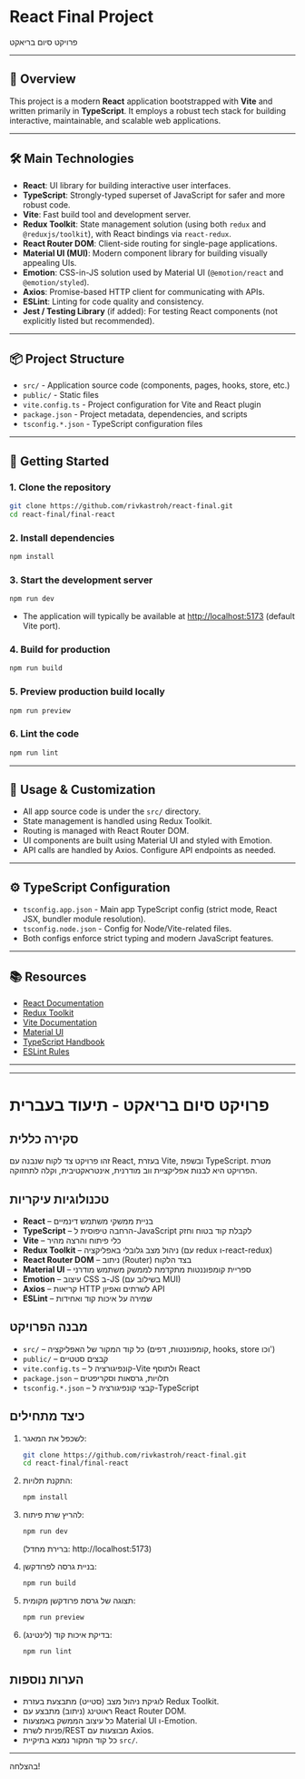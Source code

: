 # React Final Project

פרויקט סיום בריאקט

---

## 📖 Overview

This project is a modern **React** application bootstrapped with **Vite** and written primarily in **TypeScript**. It employs a robust tech stack for building interactive, maintainable, and scalable web applications.

---

## 🛠️ Main Technologies

- **React**: UI library for building interactive user interfaces.
- **TypeScript**: Strongly-typed superset of JavaScript for safer and more robust code.
- **Vite**: Fast build tool and development server.
- **Redux Toolkit**: State management solution (using both `redux` and `@reduxjs/toolkit`), with React bindings via `react-redux`.
- **React Router DOM**: Client-side routing for single-page applications.
- **Material UI (MUI)**: Modern component library for building visually appealing UIs.
- **Emotion**: CSS-in-JS solution used by Material UI (`@emotion/react` and `@emotion/styled`).
- **Axios**: Promise-based HTTP client for communicating with APIs.
- **ESLint**: Linting for code quality and consistency.
- **Jest / Testing Library** (if added): For testing React components (not explicitly listed but recommended).

---

## 📦 Project Structure

- `src/` - Application source code (components, pages, hooks, store, etc.)
- `public/` - Static files
- `vite.config.ts` - Project configuration for Vite and React plugin
- `package.json` - Project metadata, dependencies, and scripts
- `tsconfig.*.json` - TypeScript configuration files

---

## 🚀 Getting Started

### 1. Clone the repository

```bash
git clone https://github.com/rivkastroh/react-final.git
cd react-final/final-react
```

### 2. Install dependencies

```bash
npm install
```

### 3. Start the development server

```bash
npm run dev
```

- The application will typically be available at [http://localhost:5173](http://localhost:5173) (default Vite port).

### 4. Build for production

```bash
npm run build
```

### 5. Preview production build locally

```bash
npm run preview
```

### 6. Lint the code

```bash
npm run lint
```

---

## 📝 Usage & Customization

- All app source code is under the `src/` directory.
- State management is handled using Redux Toolkit.
- Routing is managed with React Router DOM.
- UI components are built using Material UI and styled with Emotion.
- API calls are handled by Axios. Configure API endpoints as needed.

---

## ⚙️ TypeScript Configuration

- `tsconfig.app.json` - Main app TypeScript config (strict mode, React JSX, bundler module resolution).
- `tsconfig.node.json` - Config for Node/Vite-related files.
- Both configs enforce strict typing and modern JavaScript features.

---

## 📚 Resources

- [React Documentation](https://react.dev/)
- [Redux Toolkit](https://redux-toolkit.js.org/)
- [Vite Documentation](https://vitejs.dev/)
- [Material UI](https://mui.com/)
- [TypeScript Handbook](https://www.typescriptlang.org/docs/)
- [ESLint Rules](https://eslint.org/docs/latest/rules/)

---

---

# פרויקט סיום בריאקט - תיעוד בעברית

## סקירה כללית

זהו פרויקט צד לקוח שנבנה עם React, בעזרת Vite, ובשפת TypeScript. מטרת הפרויקט היא לבנות אפליקציית ווב מודרנית, אינטראקטיבית, וקלה לתחזוקה.

## טכנולוגיות עיקריות

- **React** – בניית ממשקי משתמש דינמיים
- **TypeScript** – הרחבה טיפוסית ל-JavaScript לקבלת קוד בטוח וחזק
- **Vite** – כלי פיתוח והרצה מהיר
- **Redux Toolkit** – ניהול מצב גלובלי באפליקציה (עם redux ו-react-redux)
- **React Router DOM** – ניתוב (Router) בצד הלקוח
- **Material UI** – ספריית קומפוננטות מתקדמת לממשק משתמש מודרני
- **Emotion** – עיצוב CSS ב-JS (בשילוב עם MUI)
- **Axios** – קריאות HTTP לשרתים ואפיון API
- **ESLint** – שמירה על איכות קוד ואחידות

## מבנה הפרויקט

- `src/` – כל קוד המקור של האפליקציה (קומפוננטות, דפים, hooks, store וכו')
- `public/` – קבצים סטטיים
- `vite.config.ts` – קונפיגורציה ל-Vite ולתוסף React
- `package.json` – תלויות, גרסאות וסקריפטים
- `tsconfig.*.json` – קבצי קונפיגורציה ל-TypeScript

## כיצד מתחילים

1. לשכפל את המאגר:

   ```bash
   git clone https://github.com/rivkastroh/react-final.git
   cd react-final/final-react
   ```

2. התקנת תלויות:

   ```bash
   npm install
   ```

3. להריץ שרת פיתוח:

   ```bash
   npm run dev
   ```

   (ברירת מחדל: http://localhost:5173)

4. בניית גרסה לפרודקשן:

   ```bash
   npm run build
   ```

5. תצוגה של גרסת פרודקשן מקומית:

   ```bash
   npm run preview
   ```

6. בדיקת איכות קוד (לינטינג):

   ```bash
   npm run lint
   ```

## הערות נוספות

- לוגיקת ניהול מצב (סטייט) מתבצעת בעזרת Redux Toolkit.
- ראוטינג (ניתוב) מתבצע עם React Router DOM.
- כל עיצוב הממשק באמצעות Material UI ו-Emotion.
- פניות לשרת/REST מבוצעות עם Axios.
- כל קוד המקור נמצא בתיקיית `src/`.

---

בהצלחה!
